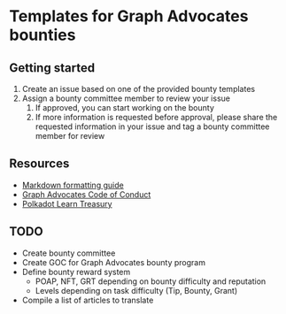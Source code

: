 # Templates for Graph Advocates bounties
## Getting started
1. Create an issue based on one of the provided bounty templates
1. Assign a bounty committee member to review your issue
    1. If approved, you can start working on the bounty
    1. If more information is requested before approval, please share the requested information in your issue and tag a bounty committee member for review

## Resources
* [Markdown formatting guide](https://docs.github.com/en/get-started/writing-on-github/getting-started-with-writing-and-formatting-on-github/basic-writing-and-formatting-syntax)
* [Graph Advocates Code of Conduct](https://github.com/graphadvocates/docs/blob/Main/advocates-program/code-of-conduct.md)
* [Polkadot Learn Treasury](https://wiki.polkadot.network/docs/learn-treasury)

## TODO
* Create bounty committee
* Create GOC for Graph Advocates bounty program
* Define bounty reward system
    * POAP, NFT, GRT depending on bounty difficulty and reputation 
    * Levels depending on task difficulty (Tip, Bounty, Grant)
* Compile a list of articles to translate
